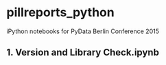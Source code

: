 # pillreports_python
 iPython notebooks for PyData Berlin Conference 2015
 
 
 ## 1. Version and Library Check.ipynb
